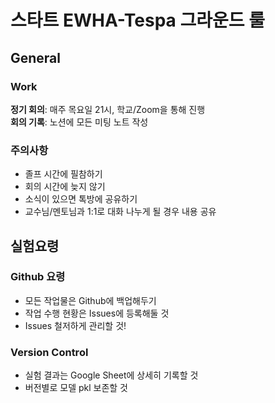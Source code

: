 # 스타트 EWHA-Tespa 그라운드 룰

## General
### Work
__정기 회의__: 매주 목요일 21시, 학교/Zoom을 통해 진행   
__회의 기록__: 노션에 모든 미팅 노트 작성   

### 주의사항
- 졸프 시간에 필참하기   
- 회의 시간에 늦지 않기   
- 소식이 있으면 톡방에 공유하기
- 교수님/멘토님과 1:1로 대화 나누게 될 경우 내용 공유

## 실험요령
### Github 요령
- 모든 작업물은 Github에 백업해두기
- 작업 수행 현황은 Issues에 등록해둘 것
- Issues 철저하게 관리할 것!

### Version Control
- 실험 결과는 Google Sheet에 상세히 기록할 것
- 버전별로 모델 pkl 보존할 것

